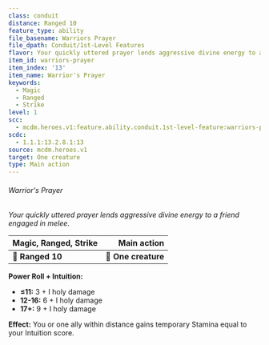 ```yaml
---
class: conduit
distance: Ranged 10
feature_type: ability
file_basename: Warriors Prayer
file_dpath: Conduit/1st-Level Features
flavor: Your quickly uttered prayer lends aggressive divine energy to a friend engaged in melee.
item_id: warriors-prayer
item_index: '13'
item_name: Warrior's Prayer
keywords:
  - Magic
  - Ranged
  - Strike
level: 1
scc:
  - mcdm.heroes.v1:feature.ability.conduit.1st-level-feature:warriors-prayer
scdc:
  - 1.1.1:13.2.8.1:13
source: mcdm.heroes.v1
target: One creature
type: Main action
---
```


###### Warrior's Prayer

*Your quickly uttered prayer lends aggressive divine energy to a friend engaged in melee.*

| **Magic, Ranged, Strike** |     **Main action** |
| ------------------------- | ------------------: |
| **📏 Ranged 10**          | **🎯 One creature** |

**Power Roll + Intuition:**

- **≤11:** 3 + I holy damage
- **12-16:** 6 + I holy damage
- **17+:** 9 + I holy damage

**Effect:** You or one ally within distance gains temporary Stamina equal to your Intuition score.
